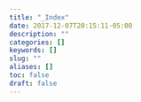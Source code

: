 ```yaml
---
title: "_Index"
date: 2017-12-07T20:15:11-05:00
description: ""
categories: []
keywords: []
slug: ""
aliases: []
toc: false
draft: false
---
```

